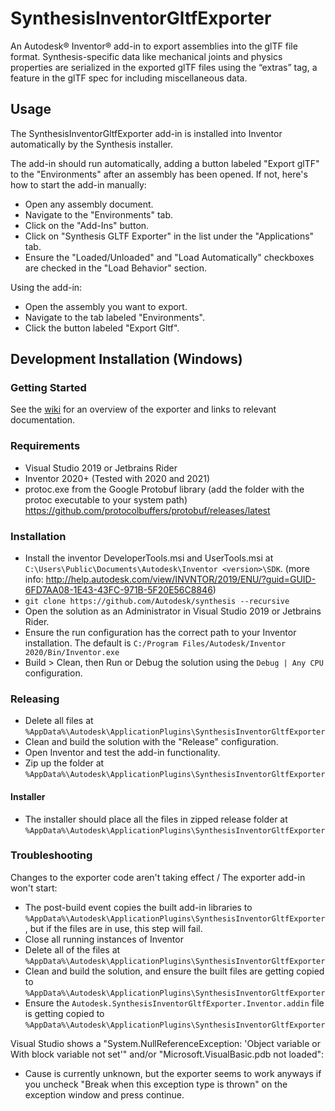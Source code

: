 # SynthesisInventorGltfExporter
An Autodesk® Inventor® add-in to export assemblies into the glTF file format.
Synthesis-specific data like mechanical joints and physics properties are serialized in the exported glTF files using the “extras” tag, a feature in the glTF spec for including miscellaneous data. 

## Usage
The SynthesisInventorGltfExporter add-in is installed into Inventor automatically by the Synthesis installer.

The add-in should run automatically, adding a button labeled "Export glTF" to the "Environments" after an assembly has been opened.
If not, here's how to start the add-in manually:
- Open any assembly document.
- Navigate to the "Environments" tab.
- Click on the "Add-Ins" button.
- Click on "Synthesis GLTF Exporter" in the list under the "Applications" tab.
- Ensure the "Loaded/Unloaded" and "Load Automatically" checkboxes are checked in the "Load Behavior" section.

Using the add-in:
- Open the assembly you want to export.
- Navigate to the tab labeled "Environments".
- Click the button labeled "Export Gltf".

## Development Installation (Windows)

### Getting Started

See the [wiki](https://github.com/Autodesk/synthesis/wiki/inv-gltf-overview) for an overview of the exporter and links to relevant documentation.

### Requirements
- Visual Studio 2019 or Jetbrains Rider
- Inventor 2020+ (Tested with 2020 and 2021)
- protoc.exe from the Google Protobuf library (add the folder with the protoc executable to your system path) https://github.com/protocolbuffers/protobuf/releases/latest

### Installation
- Install the inventor DeveloperTools.msi and UserTools.msi at `C:\Users\Public\Documents\Autodesk\Inventor <version>\SDK`. (more info: http://help.autodesk.com/view/INVNTOR/2019/ENU/?guid=GUID-6FD7AA08-1E43-43FC-971B-5F20E56C8846)
- `git clone https://github.com/Autodesk/synthesis --recursive`
- Open the solution as an Administrator in Visual Studio 2019 or Jetbrains Rider.
- Ensure the run configuration has the correct path to your Inventor installation. The default is `C:/Program Files/Autodesk/Inventor 2020/Bin/Inventor.exe`
- Build > Clean, then Run or Debug the solution using the `Debug | Any CPU` configuration.

### Releasing
- Delete all files at `%AppData%\Autodesk\ApplicationPlugins\SynthesisInventorGltfExporter`
- Clean and build the solution with the "Release" configuration.
- Open Inventor and test the add-in functionality.
- Zip up the folder at `%AppData%\Autodesk\ApplicationPlugins\SynthesisInventorGltfExporter`

#### Installer
- The installer should place all the files in zipped release folder at `%AppData%\Autodesk\ApplicationPlugins\SynthesisInventorGltfExporter`

### Troubleshooting
Changes to the exporter code aren't taking effect / The exporter add-in won't start:
- The post-build event copies the built add-in libraries to `%AppData%\Autodesk\ApplicationPlugins\SynthesisInventorGltfExporter`, but if the files are in use, this step will fail.
- Close all running instances of Inventor
- Delete all of the files at `%AppData%\Autodesk\ApplicationPlugins\SynthesisInventorGltfExporter`
- Clean and build the solution, and ensure the built files are getting copied to `%AppData%\Autodesk\ApplicationPlugins\SynthesisInventorGltfExporter`
- Ensure the `Autodesk.SynthesisInventorGltfExporter.Inventor.addin` file is getting copied to `%AppData%\Autodesk\ApplicationPlugins\SynthesisInventorGltfExporter`

Visual Studio shows a "System.NullReferenceException: 'Object variable or With block variable not set'" and/or "Microsoft.VisualBasic.pdb not loaded":
- Cause is currently unknown, but the exporter seems to work anyways if you uncheck "Break when this exception type is thrown" on the exception window and press continue.